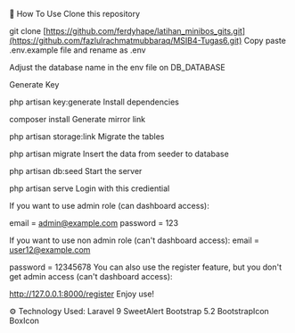 📖 How To Use
Clone this repository

git clone [https://github.com/ferdyhape/latihan_minibos_gits.git](https://github.com/fazlulrachmatmubbaraq/MSIB4-Tugas6.git)
Copy paste .env.example file and rename as .env

Adjust the database name in the env file on DB_DATABASE

Generate Key

php artisan key:generate
Install dependencies

composer install
Generate mirror link

php artisan storage:link
Migrate the tables

php artisan migrate
Insert the data from seeder to database

php artisan db:seed
Start the server

php artisan serve
Login with this crediential

If you want to use admin role (can dashboard access):

email = admin@example.com
password = 123

If you want to use non admin role (can't dashboard access):
email = user12@example.com

password = 12345678
You can also use the register feature, but you don't get admin access (can't dashboard access):

http://127.0.0.1:8000/register
Enjoy use!

⚙️ Technology Used:
Laravel 9
SweetAlert
Bootstrap 5.2
BootstrapIcon
BoxIcon


